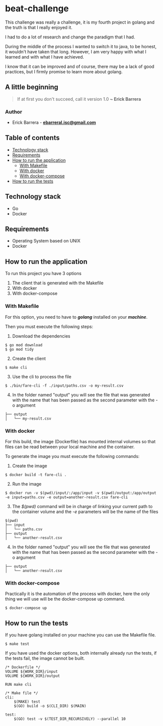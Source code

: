 # beat-challenge

This challenge was really a challenge, it is my fourth project in golang and the truth is that I really enjoyed it.

I had to do a lot of research and change the paradigm that I had.

During the middle of the process I wanted to switch it to java, to be honest, it wouldn't have taken that long. However, I am very happy with what I learned and with what I have achieved.

I know that it can be improved and of course, there may be a lack of good practices, but I firmly promise to learn more about golang.

## A little beginning

>If at first you don't succeed, call it version 1.0 __~ Erick Barrera__

### Author
* Erick Barrera - **ebarreral.isc@gmail.com**

## Table of contents

* [Technology stack](#technology-stack)
* [Requirements](#requirements)
* [How to run the application](#how-to-run-the-application)
    - [With Makefile](#with-makefile)
    - [With docker](#with-docker)
    - [With docker-compose](#with-docker-compose)
* [How to run the tests](#how-to-run-the-test)

## Technology stack

- Go
- Docker

## Requirements

- Operating System based on UNIX
- Docker

## How to run the application

To run this project you have 3 options

1. The client that is generated with the Makefile
2. With docker
3. With docker-compose

### With Makefile

For this option, you need to have to __*golang*__ installed on your __*machine*__.

Then you must execute the following steps:

1. Download the dependencies

```shell
$ go mod download
$ go mod tidy
```

2. Create the client

```shell
$ make cli
```

3. Use the cli to process the file

```shell
$ ./bin/fare-cli -f ./input/paths.csv -o my-result.csv
```

4. In the folder named "output" you will see the file that was generated with the name that has been passed as the second parameter with the -o argument

```
├── output
│   └── my-result.csv
```

### With docker

For this build, the image (Dockerfile) has mounted internal volumes so that files can be read between your local machine and the container.

To generate the image you must execute the following commands:

1. Create the image

```shell
$ docker build -t fare-cli .
```

2. Run the image

```shell
$ docker run -v $(pwd)/input/:/app/input -v $(pwd)/output:/app/output -e input=paths.csv -e output=another-result.csv fare-cli
```

3. The *$(pwd)* command will be in charge of linking your current path to the container volume and the *-e* parameters will be the name of the files

```
$(pwd)
├── input
│   └── paths.csv
├── output
│   └── another-result.csv
```

4. In the folder named "output" you will see the file that was generated with the name that has been passed as the second parameter with the -o argument

```
├── output
│   └── another-result.csv
```

### With docker-compose

Practically it is the automation of the process with docker, here the only thing we will use will be the docker-compose up command.

```shell
$ docker-compose up
```

## How to run the tests

If you have golang installed on your machine you can use the Makefile file.

```shell
$ make test
```

If you have used the docker options, both internally already run the tests, if the tests fail, the image cannot be built.

```
/* Dockerfile */
VOLUME ${WORK_DIR}/input
VOLUME ${WORK_DIR}/output

RUN make cli

/* Make file */
cli:
	$(MAKE) test
	$(GO) build -o $(CLI_DIR) $(MAIN)

test:
	$(GO) test -v $(TEST_DIR_RECURSIVELY) --parallel 10
```